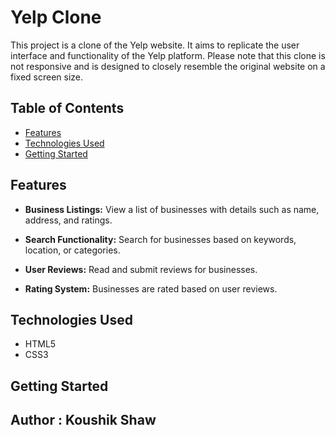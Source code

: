 # Yelp Clone

This project is a clone of the Yelp website. It aims to replicate the user interface and functionality of the Yelp platform. Please note that this clone is not responsive and is designed to closely resemble the original website on a fixed screen size.

## Table of Contents

- [Features](#features)
- [Technologies Used](#technologies-used)
- [Getting Started](#getting-started)

## Features

- **Business Listings:** View a list of businesses with details such as name, address, and ratings.

- **Search Functionality:** Search for businesses based on keywords, location, or categories.

- **User Reviews:** Read and submit reviews for businesses.

- **Rating System:** Businesses are rated based on user reviews.

## Technologies Used

- HTML5
- CSS3

## Getting Started



## Author : Koushik Shaw
